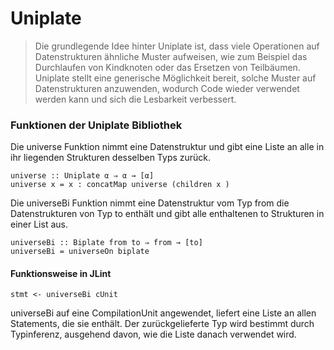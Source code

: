 # Uniplate
>Die grundlegende Idee hinter Uniplate ist, dass viele Operationen auf Datenstrukturen ähnliche Muster aufweisen, wie zum Beispiel das Durchlaufen von Kindknoten oder das Ersetzen von Teilbäumen. Uniplate stellt eine generische Möglichkeit bereit, solche Muster auf Datenstrukturen anzuwenden, wodurch Code wieder verwendet werden kann und sich die Lesbarkeit verbessert.

### Funktionen der Uniplate Bibliothek

Die universe Funktion nimmt eine Datenstruktur und gibt eine Liste an alle in ihr liegenden Strukturen desselben Typs zurück.
```
universe :: Uniplate α ⇒ α → [α] 
universe x = x : concatMap universe (children x )
```

Die universeBi Funktion nimmt eine Datenstruktur vom Typ from die Datenstrukturen von Typ to enthält und gibt alle enthaltenen to Strukturen in einer List aus. 
```
universeBi :: Biplate from to ⇒ from → [to] 
universeBi = universeOn biplate 
```

#### Funktionsweise in JLint
```
stmt <- universeBi cUnit
```
universeBi auf eine CompilationUnit angewendet, liefert eine Liste an allen Statements, die sie enthält. 
Der zurückgelieferte Typ wird bestimmt durch Typinferenz, ausgehend davon, wie die Liste danach verwendet wird. 


